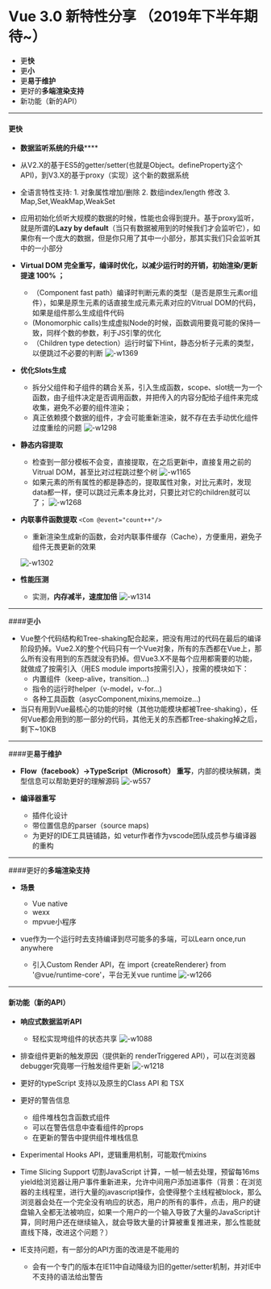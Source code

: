 # Vue 3.0 新特性分享  （2019年下半年期待~）

* 更**快**
* 更**小**
* 更**易于维护**
* 更好的**多端渲染支持**
* 新功能（新的API）


-------

#### 更**快**
* **数据监听系统的升级******
 * 从V2.X的基于ES5的getter/setter(也就是Object。defineProperty这个API)，到V3.X的基于proxy（实现）这个新的数据系统
 * 全语言特性支持:
        1. 对象属性增加/删除
        2. 数组index/length 修改
        3. Map,Set,WeakMap,WeakSet
        
 * 应用初始化侦听大规模的数据的时候，性能也会得到提升。基于proxy监听，就是所谓的**Lazy by default**（当只有数据被用到的时候我们才会监听它），如果你有一个庞大的数据，但是你只用了其中一小部分，那其实我们只会监听其中的一小部分 
        



* **Virtual DOM 完全重写，编译时优化，以减少运行时的开销，初始渲染/更新提速 100% ；**


    * （Component fast path）编译时判断元素的类型（是否是原生元素or组件），如果是原生元素的话直接生成元素元素对应的Vitrual DOM的代码，如果是组件那么生成组件代码
    * (Monomorphic calls)生成虚拟Node的时候，函数调用要竟可能的保持一致，同样个数的参数，利于JS引擎的优化
    * （Children type detection）运行时留下Hint，静态分析子元素的类型，以便跳过不必要的判断
    ![-w1369](media/15466941595019/15466964219026.jpg)
    
* **优化Slots生成**


    * 拆分父组件和子组件的耦合关系，引入生成函数，scope、slot统一为一个函数，由子组件决定是否调用函数，并把传入的内容分配给子组件来完成收集，避免不必要的组件渲染；
    * 真正依赖摸个数据的组件，才会可能重新渲染，就不存在去手动优化组件过度重绘的问题
![-w1298](media/15466941595019/15467749626441.jpg)
 
    
* **静态内容提取**


    *  检查到一部分模板不会变，直接提取，在之后更新中，直接复用之前的Vitrual DOM，甚至比对过程跳过整个树 
    ![-w1165](media/15466941595019/15467749912434.jpg)
    *  如果元素的所有属性的都是静态的，提取属性对象，对比元素时，发现data都一样，便可以跳过元素本身比对，只要比对它的children就可以了；
![-w1268](media/15466941595019/15467750422474.jpg)


* **内联事件函数提取**   `<Com @event="count++"/>`
    
    * 重新渲染生成新的函数，会对内联事件缓存（Cache），方便重用，避免子组件无畏更新的效果

    ![-w1302](media/15466941595019/15467750993057.jpg)


* **性能压测**
    * 实测，**内存减半，速度加倍**
     ![-w1314](media/15466941595019/15467774648077.jpg)


-------

####更**小**
* Vue整个代码结构和Tree-shaking配合起来，把没有用过的代码在最后的编译阶段扔掉。Vue2.X的整个代码只有一个Vue对象，所有的东西都在Vue上，那么所有没有用到的东西就没有扔掉。但Vue3.X不是每个应用都需要的功能，就做成了按需引入（用ES module imports按需引入），按需的模块如下：
    * 内置组件（keep-alive，transition...)
    * 指令的运行时helper（v-model，v-for...)
    * 各种工具函数（asycComponent,mixins,memoize...)
* 当只有用到Vue最核心的功能的时候（其他功能模块都被Tree-shaking），任何Vue都会用到的那一部分的代码，其他无关的东西都Tree-shaking掉之后，剩下~10KB 


-------

####更**易于维护**
* **Flow（facebook）->TypeScript（Microsoft） 重写**，内部的模块解耦，类型信息可以帮助更好的理解源码
![-w557](media/15466941595019/15467800167462.jpg)

* **编译器重写**
    * 插件化设计
    * 带位置信息的parser（source maps)
    * 为更好的IDE工具链铺路，如 vetur作者作为vscode团队成员参与编译器的重构

-------

####更好的**多端渲染支持**
* **场景**
    * Vue native
    * wexx
    * mpvue小程序

    
* vue作为一个运行时去支持编译到尽可能多的多端，可以Learn once,run anywhere
    * 引入Custom Render API，在 import {createRenderer} from '@vue/runtime-core'，平台无关vue runtime
    ![-w1266](media/15466941595019/15467812232804.jpg)


-------

#### 新功能（新的API）

*  **响应式数据监听API**


    *  轻松实现垮组件的状态共享
    ![-w1088](media/15466941595019/15467815920125.jpg)

*   排查组件更新的触发原因（提供新的 renderTriggered API），可以在浏览器debugger究竟哪一行触发组件更新
![-w1218](media/15466941595019/15467817113261.jpg)

* 更好的typeScript 支持以及原生的Class API 和 TSX


* 更好的警告信息
    * 组件堆栈包含函数式组件
    * 可以在警告信息中查看组件的props
    * 在更新的警告中提供组件堆栈信息

* Experimental Hooks API，逻辑重用机制，可能取代mixins
      
* Time Slicing Support 切割JavaScript 计算，一帧一帧去处理，预留每16ms yield给浏览器让用户事件重新进来，允许中间用户添加进事件（背景：在浏览器的主线程里，进行大量的javascript操作，会使得整个主线程被block，那么浏览器会处在一个完全没有响应的状态，用户的所有的事件，点击，用户的键盘输入全都无法被响应，如果一个用户的一个输入导致了大量的JavaScript计算，同时用户还在继续输入，就会导致大量的计算被重复推进来，那么性能就直线下降，改进这个问题？）

* IE支持问题，有一部分的API方面的改进是不能用的
    * 会有一个专门的版本在IE11中自动降级为旧的getter/setter机制，并对IE中不支持的语法给出警告











